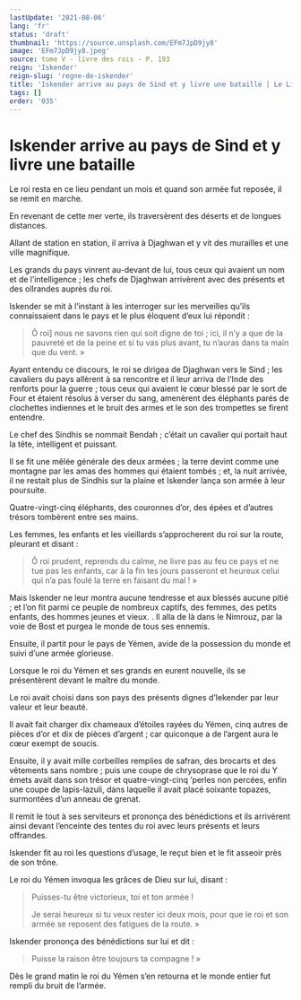 ```yaml
---
lastUpdate: '2021-08-06'
lang: 'fr'
status: 'draft'
thumbnail: 'https://source.unsplash.com/EFm7JpD9jy8'
image: 'EFm7JpD9jy8.jpeg'
source: tome V - livre des rois - P. 193
reign: 'Iskender'
reign-slug: 'regne-de-iskender'
title: 'Iskender arrive au pays de Sind et y livre une bataille | Le Livre des Rois | Shâhnâmeh'
tags: []
order: '035'
---
```


<!-- LTeX: language=fr -->

# Iskender arrive au pays de Sind et y livre une bataille

Le roi resta en ce lieu pendant un mois et quand son armée fut reposée, il se remit en marche.

En revenant de cette mer verte, ils traversèrent des déserts et de longues distances.

Allant de station en station, il arriva à Djaghwan et y vit des murailles et une ville magnifique.

Les grands du pays vinrent au-devant de lui, tous ceux qui avaient un nom et de l’intelligence ; les chefs de Djaghwan arrivèrent avec des présents et des olIrandes auprès du roi.

Iskender se mit à l’instant à les interroger sur les merveilles qu’ils connaissaient dans le pays et le plus éloquent d’eux lui répondit :

> Ô roi] nous ne savons rien qui soit digne de toi ; ici, il n’y a que de la pauvreté et de la peine et si tu vas plus avant, tu n’auras dans ta main que du vent. »

Ayant entendu ce discours, le roi se dirigea de Djaghwan vers le Sind ; les cavaliers du pays allèrent à sa rencontre et il leur arriva de l’Inde des renforts pour la guerre ; tous ceux qui avaient le cœur blessé par le sort de Four et étaient résolus à verser du sang, amenèrent des éléphants parés de clochettes indiennes et le bruit des armes et le son des trompettes se firent entendre.

Le chef des Sindhis se nommait Bendah ; c’était un cavalier qui portait haut la tête, intelligent et puissant.

Il se fit une mêlée générale des deux armées ; la terre devint comme une montagne par les amas des hommes qui étaient tombés ; et, la nuit arrivée, il ne restait plus de Sindhis sur la plaine et Iskender lança son armée à leur poursuite.

Quatre-vingt-cinq éléphants, des couronnes d’or, des épées et d’autres trésors tombèrent entre ses mains.

Les femmes, les enfants et les vieillards s’approcherent du roi sur la route, pleurant et disant :

> Ô roi prudent, reprends du calme, ne livre pas au feu ce pays et ne tue pas les enfants, car à la fin tes jours passeront et heureux celui qui n’a pas foulé la terre en faisant du mal ! »

Mais Iskender ne leur montra aucune tendresse et aux blessés aucune pitié ; et l’on fit parmi ce peuple de nombreux captifs, des femmes, des petits enfants, des hommes jeunes et vieux. .
Il alla de là dans le Nimrouz, par la voie de Bost et purgea le monde de tous ses ennemis.

Ensuite, il partit pour le pays de Yémen, avide de la possession du monde et suivi d’une armée glorieuse.

Lorsque le roi du Yémen et ses grands en eurent nouvelle, ils se présentèrent devant le maître du monde.

Le roi avait choisi dans son pays des présents dignes d’Iekender par leur valeur et leur beauté.

Il avait fait charger dix chameaux d’étoiles rayées du Yémen, cinq autres de pièces d’or et dix de pièces d’argent ; car quiconque a de l’argent aura le cœur exempt de soucis.

Ensuite, il y avait mille corbeilles remplies de safran, des brocarts et des vêtements sans nombre ; puis une coupe de chrysoprase que le roi du Y émets avait dans son trésor et quatre-vingt-cinq ’perles non percées, enfin une coupe de lapis-lazuli, dans laquelle il avait placé soixante topazes, surmontées d’un anneau de grenat.

Il remit le tout à ses serviteurs et prononça des bénédictions et ils arrivèrent ainsi devant l’enceinte des tentes du roi avec leurs présents et leurs offrandes.

Iskender fit au roi les questions d’usage, le reçut bien et le fit asseoir près de son trône.

Le roi du Yémen invoqua les grâces de Dieu sur lui, disant :

> Puisses-tu être victorieux, toi et ton armée !
>
> Je serai heureux si tu veux rester ici deux mois, pour que le roi et son armée se reposent des fatigues de la route. »

Iskender prononça des bénédictions sur lui et dit :

> Puisse la raison être toujours ta compagne ! »

Dès le grand matin le roi du Yémen s’en retourna et le monde entier fut rempli du bruit de l’armée.
